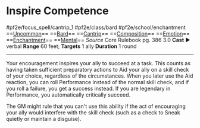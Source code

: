# Inspire Competence
#pf2e/focus_spell/cantrip_1 #pf2e/class/bard #pf2e/school/enchantment 
==[Uncommon](Uncommon.md)== ==[Bard](Bard.md)== ==[Cantrip](Cantrip.md)== ==[Composition](Composition.md)== ==[Emotion](Emotion.md)== ==[Enchantment](Enchantment.md)== ==[Mental](Mental.md)==
*Source* Core Rulebook pg. 386 3.0
**Cast** ► verbal
**Range** 60 feet; **Targets** 1 ally
**Duration** 1 round

---
Your encouragement inspires your ally to succeed at a task. This counts as having taken sufficient preparatory actions to Aid your ally on a skill check of your choice, regardless of the circumstances. When you later use the Aid reaction, you can roll Performance instead of the normal skill check, and if you roll a failure, you get a success instead. If you are legendary in Performance, you automatically critically succeed.

The GM might rule that you can't use this ability if the act of encouraging your ally would interfere with the skill check (such as a check to Sneak quietly or maintain a disguise).